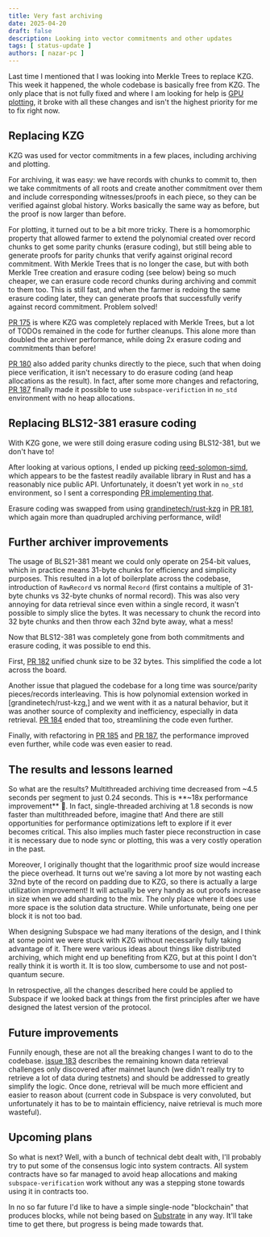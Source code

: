 ```yaml
---
title: Very fast archiving
date: 2025-04-20
draft: false
description: Looking into vector commitments and other updates
tags: [ status-update ]
authors: [ nazar-pc ]
---
```


Last time I mentioned that I was looking into Merkle Trees to replace KZG. This week it happened, the whole codebase is
basically free from KZG. The only place that is not fully fixed and where I am looking for help is [GPU plotting], it
broke with all these changes and isn't the highest priority for me to fix right now.

[GPU plotting]: /book/Contribute.html#gpu-plotting

<!--more-->

## Replacing KZG

KZG was used for vector commitments in a few places, including archiving and plotting.

For archiving, it was easy: we have records with chunks to commit to, then we take commitments of all roots and create
another commitment over them and include corresponding witnesses/proofs in each piece, so they can be verified against
global history. Works basically the same way as before, but the proof is now larger than before.

For plotting, it turned out to be a bit more tricky. There is a homomorphic property that allowed farmer to extend the
polynomial created over record chunks to get some parity chunks (erasure coding), but still being able to generate
proofs for parity chunks that verify against original record commitment. With Merkle Trees that is no longer the case,
but with both Merkle Tree creation and erasure coding (see below) being so much cheaper, we can erasure code record
chunks during archiving and commit to them too. This is still fast, and when the farmer is redoing the same erasure
coding later, they can generate proofs that successfully verify against record commitment. Problem solved!

[PR 175] is where KZG was completely replaced with Merkle Trees, but a lot of TODOs remained in the code for further
cleanups. This alone more than doubled the archiver performance, while doing 2x erasure coding and commitments than
before!

[PR 175]: https://github.com/nazar-pc/abundance/pull/175

[PR 180] also added parity chunks directly to the piece, such that when doing piece verification, it isn't necessary to
do erasure coding (and heap allocations as the result). In fact, after some more changes and refactoring, [PR 187]
finally made it possible to use `subspace-verifiction` in `no_std` environment with no heap allocations.

[PR 180]: https://github.com/nazar-pc/abundance/pull/180

[PR 187]: https://github.com/nazar-pc/abundance/pull/187

## Replacing BLS12-381 erasure coding

With KZG gone, we were still doing erasure coding using BLS12-381, but we don't have to!

After looking at various options, I ended up picking [reed-solomon-simd], which appears to be the fastest readily
available library in Rust and has a reasonably nice public API. Unfortunately, it doesn't yet work in `no_std`
environment, so I sent a corresponding [PR implementing that].

[reed-solomon-simd]: https://github.com/AndersTrier/reed-solomon-simd

[PR implementing that]: https://github.com/AndersTrier/reed-solomon-simd/pull/63

Erasure coding was swapped from using [grandinetech/rust-kzg] in [PR 181], which again more than quadrupled archiving
performance, wild!

[grandinetech/rust-kzg]: https://github.com/grandinetech/rust-kzg

[PR 181]: https://github.com/nazar-pc/abundance/pull/181

## Further archiver improvements

The usage of BLS21-381 meant we could only operate on 254-bit values, which in practice means 31-byte chunks for
efficiency and simplicity purposes. This resulted in a lot of boilerplate across the codebase, introduction of
`RawRecord` vs normal `Record` (first contains a multiple of 31-byte chunks vs 32-byte chunks of normal record). This
was also very annoying for data retrieval since even within a single record, it wasn't possible to simply slice the
bytes. It was necessary to chunk the record into 32 byte chunks and then throw each 32nd byte away, what a mess!

Now that BLS12-381 was completely gone from both commitments and erasure coding, it was possible to end this.

First, [PR 182] unified chunk size to be 32 bytes. This simplified the code a lot across the board.

[PR 182]: https://github.com/nazar-pc/abundance/pull/182

Another issue that plagued the codebase for a long time was source/parity pieces/records interleaving. This is how
polynomial extension worked in [grandinetech/rust-kzg,] and we went with it as a natural behavior, but it was another
source of complexity and inefficiency, especially in data retrieval. [PR 184] ended that too, streamlining the code even
further.

[PR 184]: https://github.com/nazar-pc/abundance/pull/184

Finally, with refactoring in [PR 185] and [PR 187], the performance improved even further, while code was even easier
to read.

[PR 185]: https://github.com/nazar-pc/abundance/pull/185

[PR 187]: https://github.com/nazar-pc/abundance/pull/187

## The results and lessons learned

So what are the results? Multithreaded archiving time decreased from ~4.5 seconds per segment to just 0.24 seconds.
This is **~18x performance improvement** 🎉. In fact, single-threaded archiving at 1.8 seconds is now faster than
multithreaded before, imagine that! And there are still opportunities for performance optimizations left to explore if
it ever becomes critical. This also implies much faster piece reconstruction in case it is necessary due to node sync
or plotting, this was a very costly operation in the past.

Moreover, I originally thought that the logarithmic proof size would increase the piece overhead. It turns out we're
saving a lot more by not wasting each 32nd byte of the record on padding due to KZG, so there is actually a large
utilization improvement! It will actually be very handy as out proofs increase in size when we add sharding to the mix.
The only place where it does use more space is the solution data structure. While unfortunate, being one per block it is
not too bad.

When designing Subspace we had many iterations of the design, and I think at some point we were stuck with KZG without
necessarily fully taking advantage of it. There were various ideas about things like distributed archiving, which might
end up benefiting from KZG, but at this point I don't really think it is worth it. It is too slow, cumbersome to use and
not post-quantum secure.

In retrospective, all the changes described here could be applied to Subspace if we looked back at things from the first
principles after we have designed the latest version of the protocol.

## Future improvements

Funnily enough, these are not all the breaking changes I want to do to the codebase. [issue 183] describes the remaining
known data retrieval challenges only discovered after mainnet launch (we didn't really try to retrieve a lot of data
during testnets) and should be addressed to greatly simplify the logic. Once done, retrieval will be much more efficient
and easier to reason about (current code in Subspace is very convoluted, but unfortunately it has to be to maintain
efficiency, naive retrieval is much more wasteful).

[issue 183]: https://github.com/nazar-pc/abundance/issues/183

## Upcoming plans

So what is next? Well, with a bunch of technical debt dealt with, I'll probably try to put some of the consensus logic
into system contracts. All system contracts have so far managed to avoid heap allocations and making
`subspace-verification` work without any was a stepping stone towards using it in contracts too.

In no so far future I'd like to have a simple single-node "blockchain" that produces blocks, while not being based on
[Substrate] in any way. It'll take time to get there, but progress is being made towards that.

[Substrate]: https://github.com/paritytech/polkadot-sdk/tree/master/substrate
